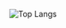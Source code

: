<!---
![Top Langs](https://github-readme-stats.vercel.app/api/top-langs/?username=kitparl&layout=compact&theme=radical&hide=html)
-->
![Top Langs](https://github-readme-stats.vercel.app/api/top-langs/?username=kitparl&layout=compact&theme=radical&hide=html&langs_count=8)
